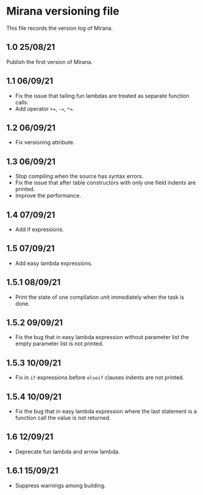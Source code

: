﻿# Mirana versioning file

This file records the version log of Mirana.

## 1.0 25/08/21

Publish the first version of Mirana.

## 1.1 06/09/21

- Fix the issue that tailing fun lambdas are treated as separate function calls.
- Add operator `+=`, `-=`, `*=`.

## 1.2 06/09/21

- Fix versioning attribute.

## 1.3 06/09/21

- Stop compiling when the source has syntax errors.
- Fix the issue that after table constructors with only one field indents are printed.
- Improve the performance.

## 1.4 07/09/21

- Add if expressions.

## 1.5 07/09/21

- Add easy lambda expressions.

## 1.5.1 08/09/21

- Print the state of one compilation unit immediately when the task is done.

## 1.5.2 09/09/21

- Fix the bug that in easy lambda expression without parameter list the empty parameter list is not printed.

## 1.5.3 10/09/21

- Fix in `if` expressions before `elseif` clauses indents are not printed.

## 1.5.4 10/09/21

- Fix the bug that in easy lambda expression where the last statement is a function call the value is not returned.

## 1.6 12/09/21

- Deprecate fun lambda and arrow lambda.

## 1.6.1 15/09/21

- Suppress warnings among building.
